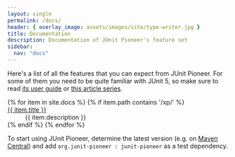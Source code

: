 ```yaml
---
layout: single
permalink: /docs/
header: { overlay_image: assets/images/site/type-writer.jpg }
title: Documentation
description: Documentation of JUnit Pioneer's feature set
sidebar:
  nav: "docs"
---
```


Here's a list of all the features that you can expect from JUnit Pioneer.
For some of them you need to be quite familiar with JUnit 5, so make sure to read [its user guide](https://junit.org/junit5/docs/current/user-guide/) or [this article series](https://blog.codefx.org/libraries/junit-5-basics/).

<dl>
{% for item in site.docs %}
  {% if item.path contains '/xp/' %}
    <dt><a href="{{ item.url }}">{{ item.title }}</a></dt>
    <dd>{{ item.description }}</dd>
  {% endif %}
{% endfor %}
</dl>

To start using JUnit Pioneer, determine the latest version (e.g. on [Maven Central](http://search.maven.org/#search%7Cga%7C1%7Cg%3A%22org.junit-pioneer%22%20a%3A%22junit-pioneer%22)) and add `org.junit-pioneer : junit-pioneer` as a test dependency.
